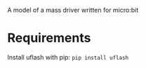 A model of a mass driver written for micro:bit


# Requirements

Install uflash with pip: `pip install uflash`
